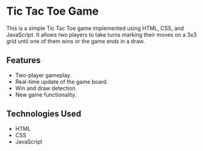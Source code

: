 # Tic Tac Toe Game

This is a simple Tic Tac Toe game implemented using HTML, CSS, and JavaScript. It allows two players to take turns marking their moves on a 3x3 grid until one of them wins or the game ends in a draw.


## Features

- Two-player gameplay.
- Real-time update of the game board.
- Win and draw detection.
- New game functionality.

## Technologies Used

- HTML
- CSS
- JavaScript


